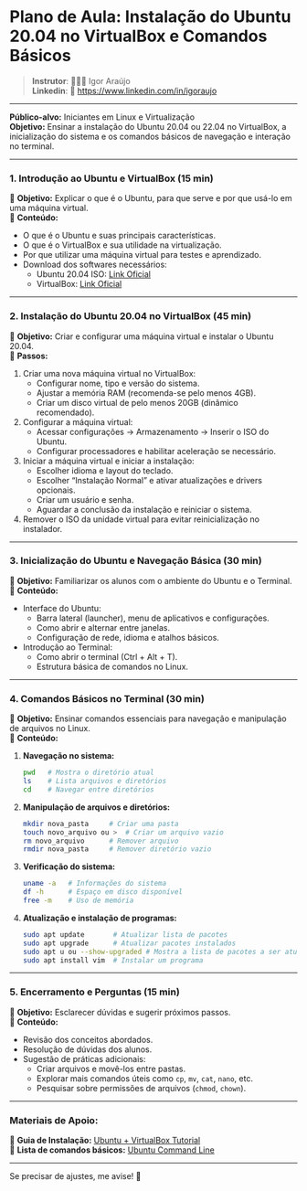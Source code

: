 # Plano de Aula: Instalação do Ubuntu 20.04 no VirtualBox e Comandos Básicos  

>**Instrutor**: 👨🏾‍💻 Igor Araújo    
**Linkedin**: 🔗 https://www.linkedin.com/in/igoraujo

---

**Público-alvo:** Iniciantes em Linux e Virtualização  
**Objetivo:** Ensinar a instalação do Ubuntu 20.04 ou 22.04 no VirtualBox, a inicialização do sistema e os comandos básicos de navegação e interação no terminal.  

---

### **1. Introdução ao Ubuntu e VirtualBox (15 min)**  
📌 **Objetivo:** Explicar o que é o Ubuntu, para que serve e por que usá-lo em uma máquina virtual.  
📌 **Conteúdo:**  
- O que é o Ubuntu e suas principais características.  
- O que é o VirtualBox e sua utilidade na virtualização.  
- Por que utilizar uma máquina virtual para testes e aprendizado.  
- Download dos softwares necessários:  
  - Ubuntu 20.04 ISO: [Link Oficial](https://ubuntu.com/download/desktop)  
  - VirtualBox: [Link Oficial](https://www.virtualbox.org/)  

---

### **2. Instalação do Ubuntu 20.04 no VirtualBox (45 min)**  
📌 **Objetivo:** Criar e configurar uma máquina virtual e instalar o Ubuntu 20.04.  
📌 **Passos:**  
1. Criar uma nova máquina virtual no VirtualBox:  
   - Configurar nome, tipo e versão do sistema.  
   - Ajustar a memória RAM (recomenda-se pelo menos 4GB).  
   - Criar um disco virtual de pelo menos 20GB (dinâmico recomendado).  
2. Configurar a máquina virtual:  
   - Acessar configurações → Armazenamento → Inserir o ISO do Ubuntu.  
   - Configurar processadores e habilitar aceleração se necessário.  
3. Iniciar a máquina virtual e iniciar a instalação:  
   - Escolher idioma e layout do teclado.  
   - Escolher “Instalação Normal” e ativar atualizações e drivers opcionais.  
   - Criar um usuário e senha.  
   - Aguardar a conclusão da instalação e reiniciar o sistema.  
4. Remover o ISO da unidade virtual para evitar reinicialização no instalador.  

---

### **3. Inicialização do Ubuntu e Navegação Básica (30 min)**  
📌 **Objetivo:** Familiarizar os alunos com o ambiente do Ubuntu e o Terminal.  
📌 **Conteúdo:**  
- Interface do Ubuntu:  
  - Barra lateral (launcher), menu de aplicativos e configurações.  
  - Como abrir e alternar entre janelas.  
  - Configuração de rede, idioma e atalhos básicos.  
- Introdução ao Terminal:  
  - Como abrir o terminal (Ctrl + Alt + T).  
  - Estrutura básica de comandos no Linux.  

---

### **4. Comandos Básicos no Terminal (30 min)**  
📌 **Objetivo:** Ensinar comandos essenciais para navegação e manipulação de arquivos no Linux.  
📌 **Conteúdo:**  
1. **Navegação no sistema:**  
   ```bash
   pwd   # Mostra o diretório atual  
   ls    # Lista arquivos e diretórios  
   cd    # Navegar entre diretórios  
   ```
2. **Manipulação de arquivos e diretórios:**  
   ```bash
   mkdir nova_pasta     # Criar uma pasta  
   touch novo_arquivo ou >  # Criar um arquivo vazio  
   rm novo_arquivo      # Remover arquivo  
   rmdir nova_pasta     # Remover diretório vazio  
   ```
3. **Verificação do sistema:**  
   ```bash
   uname -a   # Informações do sistema  
   df -h      # Espaço em disco disponível  
   free -m    # Uso de memória  
   ```
4. **Atualização e instalação de programas:**  
   ```bash
   sudo apt update       # Atualizar lista de pacotes  
   sudo apt upgrade      # Atualizar pacotes instalados  
   sudo apt u ou --show-upgraded # Mostra a lista de pacotes a ser atualizada   
   sudo apt install vim  # Instalar um programa  
   
   ```

---

### **5. Encerramento e Perguntas (15 min)**  
📌 **Objetivo:** Esclarecer dúvidas e sugerir próximos passos.  
📌 **Conteúdo:**  
- Revisão dos conceitos abordados.  
- Resolução de dúvidas dos alunos.  
- Sugestão de práticas adicionais:  
  - Criar arquivos e movê-los entre pastas.  
  - Explorar mais comandos úteis como `cp`, `mv`, `cat`, `nano`, etc.  
  - Pesquisar sobre permissões de arquivos (`chmod`, `chown`).  

---

### **Materiais de Apoio:**  
📌 **Guia de Instalação:** [Ubuntu + VirtualBox Tutorial](https://ubuntu.com/tutorials/how-to-run-ubuntu-desktop-on-a-virtual-machine-using-virtualbox#1-overview)  
📌 **Lista de comandos básicos:** [Ubuntu Command Line](https://help.ubuntu.com/community/UsingTheTerminal)  

---

Se precisar de ajustes, me avise! 🚀